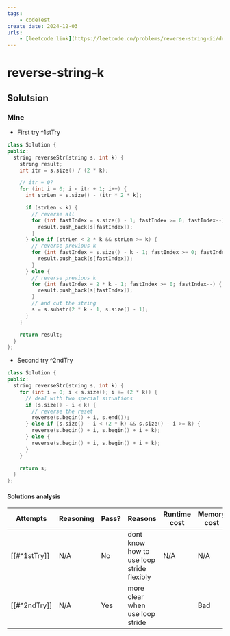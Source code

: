 ```yaml
---
tags:
    - codeTest
create date: 2024-12-03
urls:
    - [leetcode link](https://leetcode.cn/problems/reverse-string-ii/description/)
---
```


# reverse-string-k

## Solutsion

### Mine

- First try ^1stTry

```cpp
class Solution {
public:
  string reverseStr(string s, int k) {
    string result;
    int itr = s.size() / (2 * k);

    // itr = 0?
    for (int i = 0; i < itr + 1; i++) {
      int strLen = s.size() - (itr * 2 * k);

      if (strLen < k) {
        // reverse all
        for (int fastIndex = s.size() - 1; fastIndex >= 0; fastIndex--) {
          result.push_back(s[fastIndex]);
        }
      } else if (strLen < 2 * k && strLen >= k) {
        // reverse previous k
        for (int fastIndex = s.size() - k - 1; fastIndex >= 0; fastIndex--) {
          result.push_back(s[fastIndex]);
        }
      } else {
        // reverse previous k
        for (int fastIndex = 2 * k - 1; fastIndex >= 0; fastIndex--) {
          result.push_back(s[fastIndex]);
        }
        // and cut the string
        s = s.substr(2 * k - 1, s.size() - 1);
      }
    }

    return result;
  }
};
```

- Second try ^2ndTry

```cpp
class Solution {
public:
  string reverseStr(string s, int k) {
    for (int i = 0; i < s.size(); i += (2 * k)) {
      // deal with two special situations
      if (s.size() - i < k) {
        // reverse the reset
        reverse(s.begin() + i, s.end());
      } else if (s.size() - i < (2 * k) && s.size() - i >= k) {
        reverse(s.begin() + i, s.begin() + i + k);
      } else {
        reverse(s.begin() + i, s.begin() + i + k);
      }
    }

    return s;
  }
};
```

#### Solutions analysis

| Attempts     | Reasoning | Pass? | Reasons                                   | Runtime cost | Memory cost |
|--------------|-----------|-------|-------------------------------------------|--------------|-------------|
| [[#^1stTry]] | N/A       | No    | dont know how to use loop stride flexibly | N/A          | N/A         |
| [[#^2ndTry]] | N/A       | Yes   | more clear when use loop stride           |              | Bad         |
